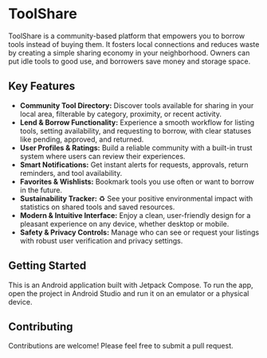 # ToolShare

ToolShare is a community-based platform that empowers you to borrow tools instead of buying them. It fosters local connections and reduces waste by creating a simple sharing economy in your neighborhood. Owners can put idle tools to good use, and borrowers save money and storage space.

## Key Features

*   **Community Tool Directory:** Discover tools available for sharing in your local area, filterable by category, proximity, or recent activity.
*   **Lend & Borrow Functionality:** Experience a smooth workflow for listing tools, setting availability, and requesting to borrow, with clear statuses like pending, approved, and returned.
*   **User Profiles & Ratings:** Build a reliable community with a built-in trust system where users can review their experiences.
*   **Smart Notifications:** Get instant alerts for requests, approvals, return reminders, and tool availability.
*   **Favorites & Wishlists:** Bookmark tools you use often or want to borrow in the future.
*   **Sustainability Tracker:** ♻️ See your positive environmental impact with statistics on shared tools and saved resources.
*   **Modern & Intuitive Interface:** Enjoy a clean, user-friendly design for a pleasant experience on any device, whether desktop or mobile.
*   **Safety & Privacy Controls:** Manage who can see or request your listings with robust user verification and privacy settings.

## Getting Started

This is an Android application built with Jetpack Compose. To run the app, open the project in Android Studio and run it on an emulator or a physical device.

## Contributing

Contributions are welcome! Please feel free to submit a pull request.
